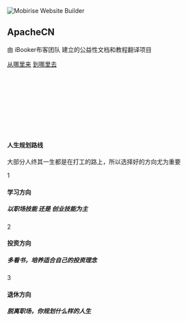 <section data-bs-version="5.1" class="header14 cid-sFzxmVl7J6" id="header14-1f">
    <div class="container">
        <div class="row justify-content-center align-items-center">
            <div class="col-12 col-md-4 image-wrapper">
                <img src="assets/images/weixin_gzh.png" alt="Mobirise Website Builder">
            </div>
            <div class="col-12 col-md">
                <div class="text-wrapper">
                    <h1 class="mbr-section-title mbr-fonts-style mb-3 display-2"><strong>ApacheCN&nbsp;</strong></h1>
                    <p class="mbr-text mbr-fonts-style display-7">
                        由 iBooker布客团队 建立的公益性文档和教程翻译项目</p>
                    <div class="mbr-section-btn mt-3"><a class="btn btn-secondary display-4" href="https://docs.apachecn.org">从哪里来</a>
                        <a class="btn btn-primary display-4" href="https://al.ibooker.org.cn/">到哪里去</a></div>
                </div>
            </div>
        </div>
    </div>
</section>

<!-- This div will be populated with the ad content -->
<div id="coo_banner_WideScreen" style="min-height: 150px;"></div>

<section data-bs-version="5.1" class="features23 cid-sFAyHxWQ1N" id="features24-20">
    <div class="container">
        <div class="row justify-content-center">
            <div class="col-12">
                <div class="card-wrapper mb-4">
                    <div class="card-box align-center">
                        <h4 class="card-title mbr-fonts-style mb-4 display-2"><strong>人生规划路线</strong></h4>
                        <p class="mbr-text mbr-fonts-style mb-4 display-7">大部分人终其一生都是在打工的路上，所以选择好的方向尤为重要</p>
                    </div>
                </div>
            </div>
            <div class="col-12 col-md-6 col-lg-4">
                <div class="item first mbr-flex p-4">
                    <div class="icon-wrap w-100">
                        <div class="icon-box">
                            <span class="step-number mbr-fonts-style display-5">1</span>
                        </div>
                    </div>
                    <div class="text-box">
                        <h4 class="icon-title card-title mbr-black mbr-fonts-style display-7"><strong>学习方向</strong></h4>
                        <h5 class="mbr-text mbr-black mbr-fonts-style display-4">以职场技能 还是 创业技能为主</h5>
                    </div>
                </div>
                <!-- <span mbr-icon class="mbr-iconfont mobi-mbri-devices mobi-mbri"></span> -->
            </div>
            <div class="col-12 col-md-6 col-lg-4">
                <div class="item mbr-flex p-4">
                    <div class="icon-wrap w-100">
                        <div class="icon-box">
                            <span class="step-number mbr-fonts-style display-5">2</span>
                        </div>
                    </div>
                    <div class="text-box">
                        <h4 class="icon-title card-title mbr-black mbr-fonts-style display-7">
                            <strong>投资方向</strong></h4>
                        <h5 class="mbr-text mbr-black mbr-fonts-style display-4">多看书，培养适合自己的投资理念</h5>
                    </div>
                </div>
            </div>
            <div class="col-12 col-md-6 col-lg-4">
                <div class="item mbr-flex p-4">
                    <div class="icon-wrap w-100">
                        <div class="icon-box">
                            <span class="step-number mbr-fonts-style display-5">3</span>
                        </div>
                    </div>
                    <div class="text-box">
                        <h4 class="icon-title card-title mbr-black mbr-fonts-style display-7"><strong>退休方向</strong></h4>
                        <h5 class="mbr-text mbr-black mbr-fonts-style display-4">脱离职场，你规划什么样的人生</h5>
                    </div>
                </div>
            </div>
        </div>
    </div>
</section>
